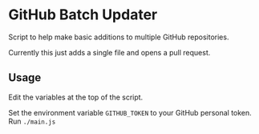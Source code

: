 # GitHub Batch Updater

Script to help make basic additions to multiple GitHub repositories.

Currently this just adds a single file and opens a pull request.

## Usage

Edit the variables at the top of the script.

Set the environment variable `GITHUB_TOKEN` to your GitHub personal token.
Run `./main.js`
